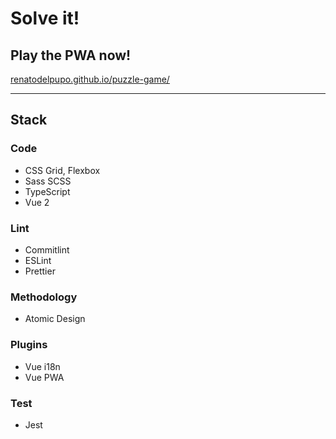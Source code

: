 # Solve it!

## Play the PWA now!

[renatodelpupo.github.io/puzzle-game/](https://renatodelpupo.github.io/puzzle-game/)

---

## Stack

### Code

- CSS Grid, Flexbox
- Sass SCSS
- TypeScript
- Vue 2

### Lint

- Commitlint
- ESLint
- Prettier

### Methodology

- Atomic Design

### Plugins

- Vue i18n
- Vue PWA

### Test

- Jest
